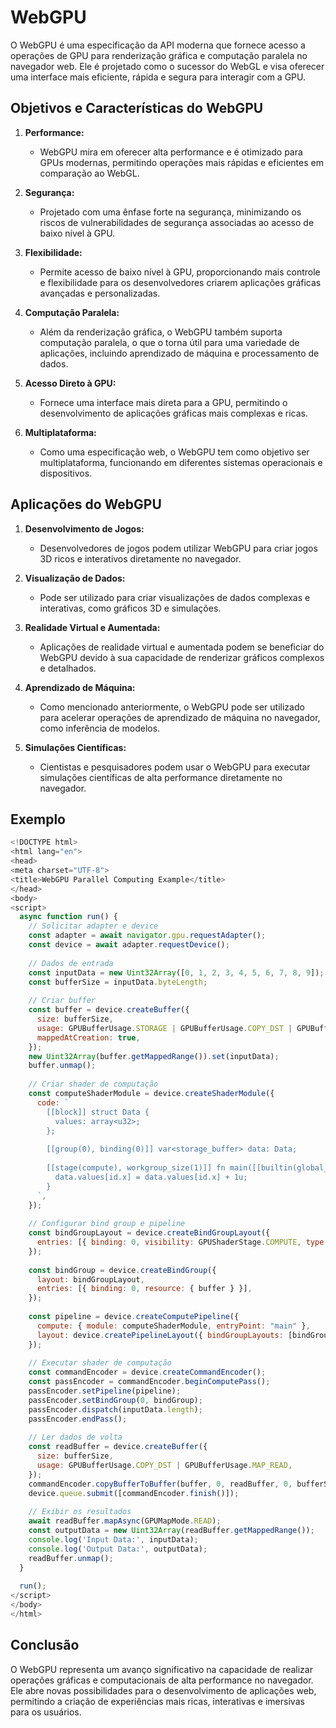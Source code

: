 # WebGPU

O WebGPU é uma especificação da API moderna que fornece acesso a operações de GPU para renderização gráfica e computação paralela no navegador web. Ele é projetado como o sucessor do WebGL e visa oferecer uma interface mais eficiente, rápida e segura para interagir com a GPU.

## Objetivos e Características do WebGPU
1. **Performance:**
   - WebGPU mira em oferecer alta performance e é otimizado para GPUs modernas, permitindo operações mais rápidas e eficientes em comparação ao WebGL.

2. **Segurança:**
   - Projetado com uma ênfase forte na segurança, minimizando os riscos de vulnerabilidades de segurança associadas ao acesso de baixo nível à GPU.

3. **Flexibilidade:**
   - Permite acesso de baixo nível à GPU, proporcionando mais controle e flexibilidade para os desenvolvedores criarem aplicações gráficas avançadas e personalizadas.

4. **Computação Paralela:**
   - Além da renderização gráfica, o WebGPU também suporta computação paralela, o que o torna útil para uma variedade de aplicações, incluindo aprendizado de máquina e processamento de dados.

5. **Acesso Direto à GPU:**
   - Fornece uma interface mais direta para a GPU, permitindo o desenvolvimento de aplicações gráficas mais complexas e ricas.

6. **Multiplataforma:**
   - Como uma especificação web, o WebGPU tem como objetivo ser multiplataforma, funcionando em diferentes sistemas operacionais e dispositivos.

## Aplicações do WebGPU
1. **Desenvolvimento de Jogos:**
   - Desenvolvedores de jogos podem utilizar WebGPU para criar jogos 3D ricos e interativos diretamente no navegador.

2. **Visualização de Dados:**
   - Pode ser utilizado para criar visualizações de dados complexas e interativas, como gráficos 3D e simulações.

3. **Realidade Virtual e Aumentada:**
   - Aplicações de realidade virtual e aumentada podem se beneficiar do WebGPU devido à sua capacidade de renderizar gráficos complexos e detalhados.

4. **Aprendizado de Máquina:**
   - Como mencionado anteriormente, o WebGPU pode ser utilizado para acelerar operações de aprendizado de máquina no navegador, como inferência de modelos.

5. **Simulações Científicas:**
   - Cientistas e pesquisadores podem usar o WebGPU para executar simulações científicas de alta performance diretamente no navegador.

## Exemplo

```js
<!DOCTYPE html>
<html lang="en">
<head>
<meta charset="UTF-8">
<title>WebGPU Parallel Computing Example</title>
</head>
<body>
<script>
  async function run() {
    // Solicitar adapter e device
    const adapter = await navigator.gpu.requestAdapter();
    const device = await adapter.requestDevice();
    
    // Dados de entrada
    const inputData = new Uint32Array([0, 1, 2, 3, 4, 5, 6, 7, 8, 9]);
    const bufferSize = inputData.byteLength;
    
    // Criar buffer
    const buffer = device.createBuffer({
      size: bufferSize,
      usage: GPUBufferUsage.STORAGE | GPUBufferUsage.COPY_DST | GPUBufferUsage.COPY_SRC,
      mappedAtCreation: true,
    });
    new Uint32Array(buffer.getMappedRange()).set(inputData);
    buffer.unmap();
    
    // Criar shader de computação
    const computeShaderModule = device.createShaderModule({
      code: `
        [[block]] struct Data {
          values: array<u32>;
        };
        
        [[group(0), binding(0)]] var<storage_buffer> data: Data;
        
        [[stage(compute), workgroup_size(1)]] fn main([[builtin(global_invocation_id)]] id: vec3<u32>) {
          data.values[id.x] = data.values[id.x] + 1u;
        }
      `,
    });
    
    // Configurar bind group e pipeline
    const bindGroupLayout = device.createBindGroupLayout({
      entries: [{ binding: 0, visibility: GPUShaderStage.COMPUTE, type: "storage-buffer" }],
    });
    
    const bindGroup = device.createBindGroup({
      layout: bindGroupLayout,
      entries: [{ binding: 0, resource: { buffer } }],
    });
    
    const pipeline = device.createComputePipeline({
      compute: { module: computeShaderModule, entryPoint: "main" },
      layout: device.createPipelineLayout({ bindGroupLayouts: [bindGroupLayout] }),
    });
    
    // Executar shader de computação
    const commandEncoder = device.createCommandEncoder();
    const passEncoder = commandEncoder.beginComputePass();
    passEncoder.setPipeline(pipeline);
    passEncoder.setBindGroup(0, bindGroup);
    passEncoder.dispatch(inputData.length);
    passEncoder.endPass();
    
    // Ler dados de volta
    const readBuffer = device.createBuffer({
      size: bufferSize,
      usage: GPUBufferUsage.COPY_DST | GPUBufferUsage.MAP_READ,
    });
    commandEncoder.copyBufferToBuffer(buffer, 0, readBuffer, 0, bufferSize);
    device.queue.submit([commandEncoder.finish()]);
    
    // Exibir os resultados
    await readBuffer.mapAsync(GPUMapMode.READ);
    const outputData = new Uint32Array(readBuffer.getMappedRange());
    console.log('Input Data:', inputData);
    console.log('Output Data:', outputData);
    readBuffer.unmap();
  }
  
  run();
</script>
</body>
</html>
```

## Conclusão
O WebGPU representa um avanço significativo na capacidade de realizar operações gráficas e computacionais de alta performance no navegador. Ele abre novas possibilidades para o desenvolvimento de aplicações web, permitindo a criação de experiências mais ricas, interativas e imersivas para os usuários.

